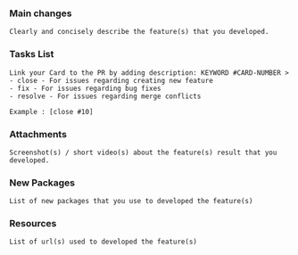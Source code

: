 ### Main changes
```
Clearly and concisely describe the feature(s) that you developed.
```


### Tasks List
```
Link your Card to the PR by adding description: KEYWORD #CARD-NUMBER >
- close - For issues regarding creating new feature
- fix - For issues regarding bug fixes
- resolve - For issues regarding merge conflicts

Example : [close #10]
```

### Attachments
```
Screenshot(s) / short video(s) about the feature(s) result that you developed.
```

### New Packages
```
List of new packages that you use to developed the feature(s)
```

### Resources 
```
List of url(s) used to developed the feature(s)
```
